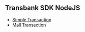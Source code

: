 Transbank SDK NodeJS
---


- [Simple Transaction](./transaction)
- [Mall Transaction](./mallTransaction)
